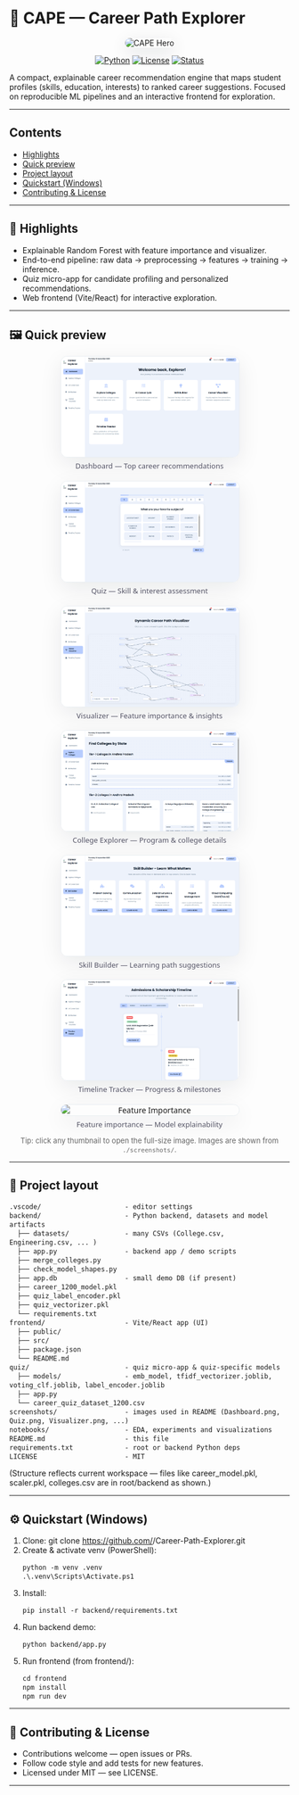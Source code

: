 # 🤖 CAPE — Career Path Explorer

<p align="center">
  <img src="./assets/hero.gif" alt="CAPE Hero" width="760" style="border-radius:12px;box-shadow:0 8px 30px rgba(11,22,39,0.12)"/>
</p>

<p align="center">
  <a href="#"><img alt="Python" src="https://img.shields.io/badge/python-3.10%2B-blue"/></a>
  <a href="#"><img alt="License" src="https://img.shields.io/badge/license-MIT-green"/></a>
  <a href="#"><img alt="Status" src="https://img.shields.io/badge/status-Prototype-orange"/></a>
</p>

A compact, explainable career recommendation engine that maps student profiles (skills, education, interests) to ranked career suggestions. Focused on reproducible ML pipelines and an interactive frontend for exploration.

---

## Contents
- [Highlights](#highlights)
- [Quick preview](#quick-preview)
- [Project layout](#project-layout)
- [Quickstart (Windows)](#quickstart-windows)
- [Contributing & License](#contributing--license)

---

## 🚀 Highlights
- Explainable Random Forest with feature importance and visualizer.
- End-to-end pipeline: raw data → preprocessing → features → training → inference.
- Quiz micro-app for candidate profiling and personalized recommendations.
- Web frontend (Vite/React) for interactive exploration.

---

## 🖼️ Quick preview

<div align="center" style="display:flex;flex-wrap:wrap;gap:18px;justify-content:center;max-width:1200px;margin:0 auto;">

  <figure style="width:320px;margin:0;text-align:center;font-family:system-ui,Segoe UI,Helvetica,Arial,sans-serif;">
    <a href="./screenshots/Dashboard.png" style="display:block;text-decoration:none;color:inherit;">
      <img src="./screenshots/Dashboard.png" alt="Dashboard"
        style="width:100%;height:auto;border-radius:12px;border:1px solid #e9eef2;box-shadow:0 12px 40px rgba(12,20,32,0.08);transition:transform .18s ease,box-shadow .18s ease;display:block;" />
    </a>
    <figcaption style="font-size:13px;color:#556;line-height:1.2;margin-top:8px;">Dashboard — Top career recommendations</figcaption>
  </figure>

  <figure style="width:320px;margin:0;text-align:center;font-family:system-ui,Segoe UI,Helvetica,Arial,sans-serif;">
    <a href="./screenshots/Quiz.png" style="display:block;text-decoration:none;color:inherit;">
      <img src="./screenshots/Quiz.png" alt="Quiz"
        style="width:100%;height:auto;border-radius:12px;border:1px solid #e9eef2;box-shadow:0 12px 40px rgba(12,20,32,0.08);transition:transform .18s ease,box-shadow .18s ease;display:block;" />
    </a>
    <figcaption style="font-size:13px;color:#556;line-height:1.2;margin-top:8px;">Quiz — Skill & interest assessment</figcaption>
  </figure>

  <figure style="width:320px;margin:0;text-align:center;font-family:system-ui,Segoe UI,Helvetica,Arial,sans-serif;">
    <a href="./screenshots/Visualizer.png" style="display:block;text-decoration:none;color:inherit;">
      <img src="./screenshots/Visualizer.png" alt="Visualizer"
        style="width:100%;height:auto;border-radius:12px;border:1px solid #e9eef2;box-shadow:0 12px 40px rgba(12,20,32,0.08);transition:transform .18s ease,box-shadow .18s ease;display:block;" />
    </a>
    <figcaption style="font-size:13px;color:#556;line-height:1.2;margin-top:8px;">Visualizer — Feature importance & insights</figcaption>
  </figure>

  <figure style="width:320px;margin:0;text-align:center;font-family:system-ui,Segoe UI,Helvetica,Arial,sans-serif;">
    <a href="./screenshots/CollegeExplorer.png" style="display:block;text-decoration:none;color:inherit;">
      <img src="./screenshots/CollegeExplorer.png" alt="College Explorer"
        style="width:100%;height:auto;border-radius:12px;border:1px solid #e9eef2;box-shadow:0 12px 40px rgba(12,20,32,0.08);transition:transform .18s ease,box-shadow .18s ease;display:block;" />
    </a>
    <figcaption style="font-size:13px;color:#556;line-height:1.2;margin-top:8px;">College Explorer — Program & college details</figcaption>
  </figure>

  <figure style="width:320px;margin:0;text-align:center;font-family:system-ui,Segoe UI,Helvetica,Arial,sans-serif;">
    <a href="./screenshots/SkillBuilder.png" style="display:block;text-decoration:none;color:inherit;">
      <img src="./screenshots/SkillBuilder.png" alt="Skill Builder"
        style="width:100%;height:auto;border-radius:12px;border:1px solid #e9eef2;box-shadow:0 12px 40px rgba(12,20,32,0.08);transition:transform .18s ease,box-shadow .18s ease;display:block;" />
    </a>
    <figcaption style="font-size:13px;color:#556;line-height:1.2;margin-top:8px;">Skill Builder — Learning path suggestions</figcaption>
  </figure>

  <figure style="width:320px;margin:0;text-align:center;font-family:system-ui,Segoe UI,Helvetica,Arial,sans-serif;">
    <a href="./screenshots/TimelineTracker.png" style="display:block;text-decoration:none;color:inherit;">
      <img src="./screenshots/TimelineTracker.png" alt="Timeline Tracker"
        style="width:100%;height:auto;border-radius:12px;border:1px solid #e9eef2;box-shadow:0 12px 40px rgba(12,20,32,0.08);transition:transform .18s ease,box-shadow .18s ease;display:block;" />
    </a>
    <figcaption style="font-size:13px;color:#556;line-height:1.2;margin-top:8px;">Timeline Tracker — Progress & milestones</figcaption>
  </figure>

  <figure style="width:320px;margin:0;text-align:center;font-family:system-ui,Segoe UI,Helvetica,Arial,sans-serif;">
    <a href="./screenshots/feature_importance.png" style="display:block;text-decoration:none;color:inherit;">
      <img src="./screenshots/feature_importance.png" alt="Feature Importance"
        style="width:100%;height:auto;border-radius:12px;border:1px solid #e9eef2;box-shadow:0 12px 40px rgba(12,20,32,0.08);transition:transform .18s ease,box-shadow .18s ease;display:block;" />
    </a>
    <figcaption style="font-size:13px;color:#556;line-height:1.2;margin-top:8px;">Feature importance — Model explainability</figcaption>
  </figure>

</div>

<p style="text-align:center;font-size:13px;color:#666;margin-top:12px;">
  Tip: click any thumbnail to open the full-size image. Images are shown from <code>./screenshots/</code>.
</p>

---

## 📁 Project layout

```
.vscode/                     - editor settings
backend/                     - Python backend, datasets and model artifacts
  ├── datasets/              - many CSVs (College.csv, Engineering.csv, ... )
  ├── app.py                 - backend app / demo scripts
  ├── merge_colleges.py
  ├── check_model_shapes.py
  ├── app.db                 - small demo DB (if present)
  ├── career_1200_model.pkl
  ├── quiz_label_encoder.pkl
  ├── quiz_vectorizer.pkl
  └── requirements.txt
frontend/                    - Vite/React app (UI)
  ├── public/
  ├── src/
  ├── package.json
  └── README.md
quiz/                        - quiz micro-app & quiz-specific models
  ├── models/                - emb_model, tfidf_vectorizer.joblib, voting_clf.joblib, label_encoder.joblib
  ├── app.py
  └── career_quiz_dataset_1200.csv
screenshots/                 - images used in README (Dashboard.png, Quiz.png, Visualizer.png, ...)
notebooks/                   - EDA, experiments and visualizations
README.md                    - this file
requirements.txt             - root or backend Python deps
LICENSE                      - MIT
```

(Structure reflects current workspace — files like career_model.pkl, scaler.pkl, colleges.csv are in root/backend as shown.)

---

## ⚙️ Quickstart (Windows)
1. Clone:
   git clone https://github.com/<your-org>/Career-Path-Explorer.git
2. Create & activate venv (PowerShell):
   ```
   python -m venv .venv
   .\.venv\Scripts\Activate.ps1
   ```
3. Install:
   ```
   pip install -r backend/requirements.txt
   ```
4. Run backend demo:
   ```
   python backend/app.py
   ```
5. Run frontend (from frontend/):
   ```
   cd frontend
   npm install
   npm run dev
   ```

---

## 🤝 Contributing & License
- Contributions welcome — open issues or PRs.
- Follow code style and add tests for new features.
- Licensed under MIT — see LICENSE.

---
